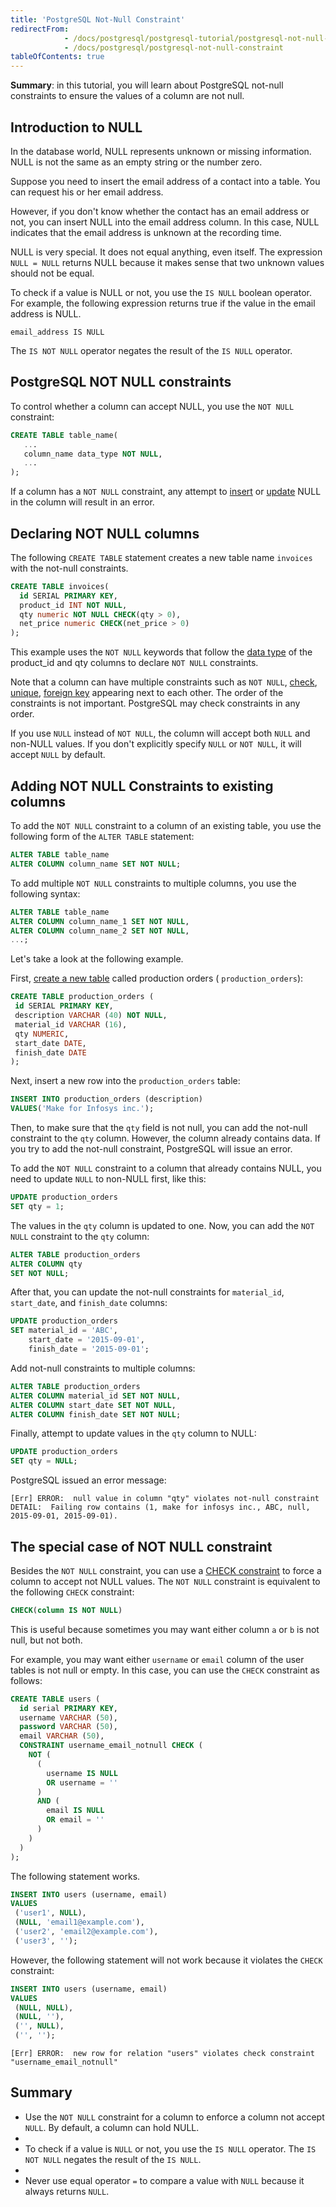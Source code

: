 ```yaml
---
title: 'PostgreSQL Not-Null Constraint'
redirectFrom: 
            - /docs/postgresql/postgresql-tutorial/postgresql-not-null-constraint
            - /docs/postgresql/postgresql-not-null-constraint
tableOfContents: true
---
```



**Summary**: in this tutorial, you will learn about PostgreSQL not-null constraints to ensure the values of a column are not null.

## Introduction to NULL

In the database world, NULL represents unknown or missing information. NULL is not the same as an empty string or the number zero.

Suppose you need to insert the email address of a contact into a table. You can request his or her email address.

However, if you don't know whether the contact has an email address or not, you can insert NULL into the email address column. In this case, NULL indicates that the email address is unknown at the recording time.

NULL is very special. It does not equal anything, even itself. The expression `NULL = NULL` returns NULL because it makes sense that two unknown values should not be equal.

To check if a value is NULL or not, you use the `IS NULL` boolean operator. For example, the following expression returns true if the value in the email address is NULL.

```
email_address IS NULL
```

The `IS NOT NULL` operator negates the result of the `IS NULL` operator.

## PostgreSQL NOT NULL constraints

To control whether a column can accept NULL, you use the `NOT NULL` constraint:

```sql
CREATE TABLE table_name(
   ...
   column_name data_type NOT NULL,
   ...
);
```

If a column has a `NOT NULL` constraint, any attempt to [insert](/docs/postgresql/postgresql-insert) or [update](/docs/postgresql/postgresql-tutorial/postgresql-update) NULL in the column will result in an error.

## Declaring NOT NULL columns

The following `CREATE TABLE` statement creates a new table name `invoices` with the not-null constraints.

```sql
CREATE TABLE invoices(
  id SERIAL PRIMARY KEY,
  product_id INT NOT NULL,
  qty numeric NOT NULL CHECK(qty > 0),
  net_price numeric CHECK(net_price > 0)
);
```

This example uses the `NOT NULL` keywords that follow the [data type](/docs/postgresql/postgresql-data-types) of the product_id and qty columns to declare `NOT NULL` constraints.

Note that a column can have multiple constraints such as `NOT NULL`, [check](/docs/postgresql/postgresql-check-constraint), [unique](/docs/postgresql/postgresql-tutorial/postgresql-unique-constraint), [foreign key](/docs/postgresql/postgresql-tutorial/postgresql-foreign-key) appearing next to each other. The order of the constraints is not important. PostgreSQL may check constraints in any order.

If you use `NULL` instead of `NOT NULL`, the column will accept both `NULL` and non-NULL values. If you don't explicitly specify `NULL` or `NOT NULL`, it will accept `NULL` by default.

## Adding NOT NULL Constraints to existing columns

To add the `NOT NULL` constraint to a column of an existing table, you use the following form of the `ALTER TABLE` statement:

```sql
ALTER TABLE table_name
ALTER COLUMN column_name SET NOT NULL;
```

To add multiple `NOT NULL` constraints to multiple columns, you use the following syntax:

```sql
ALTER TABLE table_name
ALTER COLUMN column_name_1 SET NOT NULL,
ALTER COLUMN column_name_2 SET NOT NULL,
...;
```

Let's take a look at the following example.

First, [create a new table](/docs/postgresql/postgresql-create-table) called production orders ( `production_orders`):

```sql
CREATE TABLE production_orders (
 id SERIAL PRIMARY KEY,
 description VARCHAR (40) NOT NULL,
 material_id VARCHAR (16),
 qty NUMERIC,
 start_date DATE,
 finish_date DATE
);
```

Next, insert a new row into the `production_orders` table:

```sql
INSERT INTO production_orders (description)
VALUES('Make for Infosys inc.');
```

Then, to make sure that the `qty` field is not null, you can add the not-null constraint to the `qty` column. However, the column already contains data. If you try to add the not-null constraint, PostgreSQL will issue an error.

To add the `NOT NULL` constraint to a column that already contains NULL, you need to update `NULL` to non-NULL first, like this:

```sql
UPDATE production_orders
SET qty = 1;
```

The values in the `qty` column is updated to one. Now, you can add the `NOT NULL` constraint to the `qty` column:

```sql
ALTER TABLE production_orders
ALTER COLUMN qty
SET NOT NULL;
```

After that, you can update the not-null constraints for `material_id`, `start_date`, and `finish_date` columns:

```sql
UPDATE production_orders
SET material_id = 'ABC',
    start_date = '2015-09-01',
    finish_date = '2015-09-01';
```

Add not-null constraints to multiple columns:

```sql
ALTER TABLE production_orders
ALTER COLUMN material_id SET NOT NULL,
ALTER COLUMN start_date SET NOT NULL,
ALTER COLUMN finish_date SET NOT NULL;
```

Finally, attempt to update values in the `qty` column to NULL:

```sql
UPDATE production_orders
SET qty = NULL;
```

PostgreSQL issued an error message:

```
[Err] ERROR:  null value in column "qty" violates not-null constraint
DETAIL:  Failing row contains (1, make for infosys inc., ABC, null, 2015-09-01, 2015-09-01).
```

## The special case of NOT NULL constraint

Besides the `NOT NULL` constraint, you can use a [CHECK constraint](/docs/postgresql/postgresql-check-constraint) to force a column to accept not NULL values. The `NOT NULL` constraint is equivalent to the following `CHECK` constraint:

```sql
CHECK(column IS NOT NULL)
```

This is useful because sometimes you may want either column `a` or `b` is not null, but not both.

For example, you may want either `username` or `email` column of the user tables is not null or empty. In this case, you can use the `CHECK` constraint as follows:

```sql
CREATE TABLE users (
  id serial PRIMARY KEY,
  username VARCHAR (50),
  password VARCHAR (50),
  email VARCHAR (50),
  CONSTRAINT username_email_notnull CHECK (
    NOT (
      (
        username IS NULL
        OR username = ''
      )
      AND (
        email IS NULL
        OR email = ''
      )
    )
  )
);
```

The following statement works.

```sql
INSERT INTO users (username, email)
VALUES
 ('user1', NULL),
 (NULL, 'email1@example.com'),
 ('user2', 'email2@example.com'),
 ('user3', '');
```

However, the following statement will not work because it violates the `CHECK` constraint:

```sql
INSERT INTO users (username, email)
VALUES
 (NULL, NULL),
 (NULL, ''),
 ('', NULL),
 ('', '');
```

```
[Err] ERROR:  new row for relation "users" violates check constraint "username_email_notnull"
```

## Summary

- Use the `NOT NULL` constraint for a column to enforce a column not accept `NULL`. By default, a column can hold NULL.
-
- To check if a value is `NULL` or not, you use the `IS NULL` operator. The `IS NOT NULL` negates the result of the `IS NULL`.
-
- Never use equal operator `=` to compare a value with `NULL` because it always returns `NULL`.
